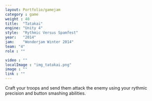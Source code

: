 ```yaml
---
layout: Portfolio/gamejam
category : game
weight : 40
title:  "Tatakai"
engine: "Unity 4"
style:  "Rythmic Versus Spamfest"
year:   "2014"
jam: 	"Wonderjam Winter 2014"
team: "4"
role : ""

video : ""
localImage : "img_tatakai.png"
image : ""
link : ""
---
```

Craft your troops and send them attack the enemy using your rythmic precision and button smashing abilities.